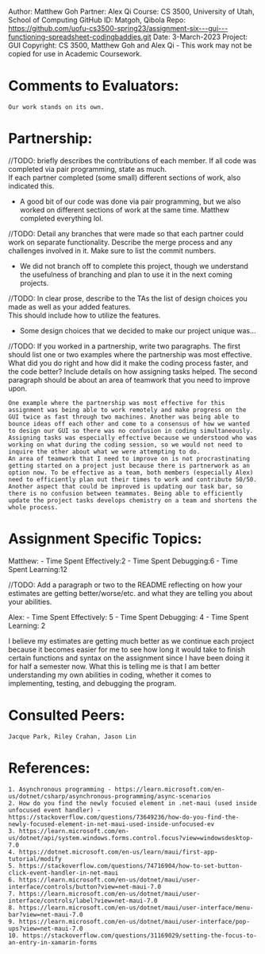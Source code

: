 Author:     Matthew Goh
Partner:    Alex Qi
Course:     CS 3500, University of Utah, School of Computing
GitHub ID:  Matgoh, Qibola
Repo:       https://github.com/uofu-cs3500-spring23/assignment-six---gui---functioning-spreadsheet-codingbaddies.git
Date:       3-March-2023 
Project:    GUI
Copyright:  CS 3500, Matthew Goh and Alex Qi - This work may not be copied for use in Academic Coursework.

# Comments to Evaluators:
	Our work stands on its own.

# Partnership:

//TODO: briefly describes the contributions of each member.  If all code was completed via pair programming, state as much.  
		If each partner completed (some small) different sections of work, also indicated this.
		
- A good bit of our code was done via pair programming, but we also worked on different sections of work at the same time. Matthew completed everything lol.

//TODO: Detail any branches that were made so that each partner could work on separate functionality.  Describe the merge process and any challenges involved in it.  Make sure to list the commit numbers. 

- We did not branch off to complete this project, though we understand the usefulness of branching and plan to use it in the next coming projects.

//TODO: In clear prose, describe to the TAs the list of design choices you made as well as your added features.  
		This should include how to utilize the features.
		
- Some design choices that we decided to make our project unique was... 
		
//TODO: If you worked in a partnership, write two paragraphs.  The first should list one or two examples where 
		the partnership was most effective.  What did you do right and how did it make the coding process faster, 
		and the code better? Include details on how assigning tasks helped. 
		The second paragraph should be about an area of teamwork that you need to improve upon.
		
	One example where the partnership was most effective for this assignment was being able to work remotely and make progress on the GUI twice as fast through two machines. Another was being able to bounce ideas off each other and come to a consensus of how we wanted to design our GUI so there was no confusion in coding simultaneously. Assigning tasks was especially effective because we understood who was working on what during the coding session, so we would not need to inquire the other about what we were attempting to do. 
	An area of teamwork that I need to improve on is not procrastinating getting started on a project just because there is partnerwork as an option now. To be effective as a team, both members (especially Alex) need to efficiently plan out their times to work and contribute 50/50. Another aspect that could be improved is updating our task bar, so there is no confusion between teammates. Being able to efficiently update the project tasks develops chemistry on a team and shortens the whole process. 
	
# Assignment Specific Topics:

Matthew:
	- Time Spent Effectively:2
	- Time Spent Debugging:6
	- Time Spent Learning:12

//TODO: Add a paragraph or two to the README reflecting on how your estimates are getting better/worse/etc. 
and what they are telling you about your abilities.

Alex:
	- Time Spent Effectively: 5
	- Time Spent Debugging: 4
	- Time Spent Learning: 2

I believe my estimates are getting much better as we continue each project because it becomes easier for me to see how long it would take to finish certain functions and syntax on the assignment since I have been doing it for half a semester now. What this is telling me is that I am better understanding my own abilities in coding, whether it comes to implementing, testing, and debugging the program.

# Consulted Peers:

	Jacque Park, Riley Crahan, Jason Lin

# References:

	1. Asynchronous programming - https://learn.microsoft.com/en-us/dotnet/csharp/asynchronous-programming/async-scenarios
	2. How do you find the newly focused element in .net-maui (used inside unfocused event handler) - https://stackoverflow.com/questions/73649236/how-do-you-find-the-newly-focused-element-in-net-maui-used-inside-unfocused-ev
	3. https://learn.microsoft.com/en-us/dotnet/api/system.windows.forms.control.focus?view=windowsdesktop-7.0
	4. https://dotnet.microsoft.com/en-us/learn/maui/first-app-tutorial/modify
	5. https://stackoverflow.com/questions/74716904/how-to-set-button-click-event-handler-in-net-maui
	6. https://learn.microsoft.com/en-us/dotnet/maui/user-interface/controls/button?view=net-maui-7.0
	7. https://learn.microsoft.com/en-us/dotnet/maui/user-interface/controls/label?view=net-maui-7.0
	8. https://learn.microsoft.com/en-us/dotnet/maui/user-interface/menu-bar?view=net-maui-7.0
	9. https://learn.microsoft.com/en-us/dotnet/maui/user-interface/pop-ups?view=net-maui-7.0
	10. https://stackoverflow.com/questions/31169029/setting-the-focus-to-an-entry-in-xamarin-forms



